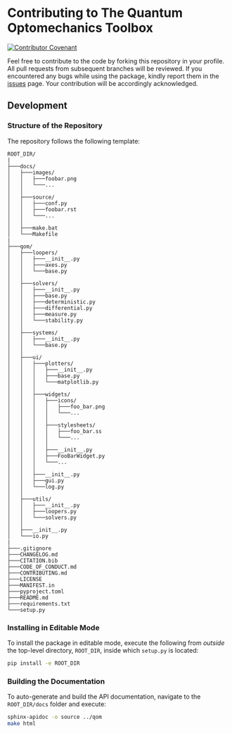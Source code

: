 # Contributing to The Quantum Optomechanics Toolbox

[![Contributor Covenant](https://img.shields.io/badge/Contributor%20Covenant-1.2-4baaaa.svg?style=for-the-badge)](./CODE_OF_CONDUCT.md)

Feel free to contribute to the code by forking this repository in your profile.
All pull requests from subsequent branches will be reviewed.
If you encountered any bugs while using the package, kindly report them in the [issues](https://github.com/Sampreet/qom/issues) page.
Your contribution will be accordingly acknowledged.

## Development

### Structure of the Repository

The repository follows the following template:

```
ROOT_DIR/
|
├───docs/
│   ├───images/
│   │   ├───foobar.png
│   │   └───...
│   │
│   ├───source/
│   │   ├───conf.py
│   │   ├───foobar.rst
│   │   └───...
│   │
│   ├───make.bat
│   └───Makefile
|
├───qom/
│   ├───loopers/
│   │   ├───__init__.py
│   │   ├───axes.py
│   │   └───base.py
│   │
│   ├───solvers/
│   │   ├───__init__.py
│   │   ├───base.py
│   │   ├───deterministic.py
│   │   ├───differential.py
│   │   ├───measure.py
│   │   └───stability.py
│   │
│   ├───systems/
│   │   ├───__init__.py
│   │   └───base.py
│   │
│   ├───ui/
│   │   ├───plotters/
│   │   │   ├───__init__.py
│   │   │   ├───base.py
│   │   │   └───matplotlib.py
│   │   │
│   │   ├───widgets/
│   │   │   ├───icons/
│   │   │   │   ├───foo_bar.png
│   │   │   │   └───...
│   │   │   │
│   │   │   ├───stylesheets/
│   │   │   │   ├───foo_bar.ss
│   │   │   │   └───...
│   │   │   │
│   │   │   ├───__init__.py
│   │   │   ├───FooBarWidget.py
│   │   │   └───...
│   │   │
│   │   ├───__init__.py
│   │   ├───gui.py
│   │   └───log.py
│   │
│   ├───utils/
│   │   ├───__init__.py
│   │   ├───loopers.py
│   │   └───solvers.py
│   │
│   ├───__init__.py
│   └───io.py
|
├───.gitignore
├───CHANGELOG.md
├───CITATION.bib
├───CODE_OF_CONDUCT.md
├───CONTRIBUTING.md
├───LICENSE
├───MANIFEST.in
├───pyproject.toml
├───README.md
├───requirements.txt
└───setup.py
```

### Installing in Editable Mode

To install the package in editable mode, execute the following from *outside* the top-level directory, `ROOT_DIR`, inside which `setup.py` is located:

```bash
pip install -e ROOT_DIR
```

### Building the Documentation

To auto-generate and build the API documentation, navigate to the `ROOT_DIR/docs` folder and execute:

```bash
sphinx-apidoc -o source ../qom
make html
```